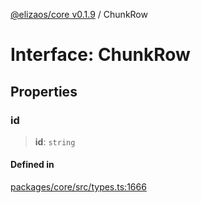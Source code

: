 [@elizaos/core v0.1.9](../index.md) / ChunkRow

# Interface: ChunkRow

## Properties

### id

> **id**: `string`

#### Defined in

[packages/core/src/types.ts:1666](https://github.com/lggg123/eliza/blob/main/packages/core/src/types.ts#L1666)
